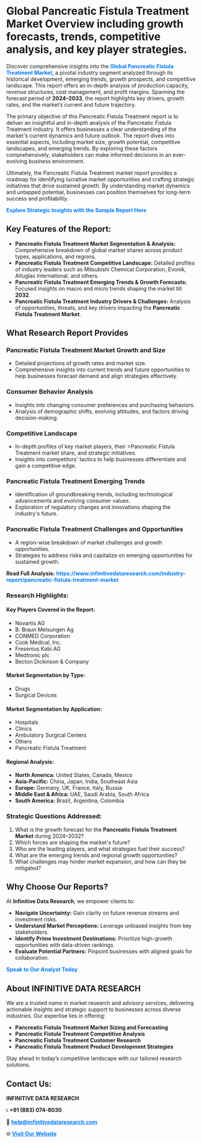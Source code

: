 <h1>Global Pancreatic Fistula Treatment Market Overview including growth forecasts, trends, competitive analysis, and key player strategies.</h1>
<p>
Discover comprehensive insights into the 
<a href="https://www.infinitivedataresearch.com/industry-report/pancreatic-fistula-treatment-market" rel="dofollow" style="color: #007BFF; text-decoration: none;"><strong>Global Pancreatic Fistula Treatment Market</strong></a>, a pivotal industry segment analyzed through its historical development, emerging trends, growth prospects, and competitive landscape. This report offers an in-depth analysis of production capacity, revenue structures, cost management, and profit margins. Spanning the forecast period of <strong>2024–2033</strong>, the report highlights key drivers, growth rates, and the market’s current and future trajectory.
</p>
<p>
The primary objective of this Pancreatic Fistula Treatment report is to deliver an insightful and in-depth analysis of the Pancreatic Fistula Treatment industry. It offers businesses a clear understanding of the market's current dynamics and future outlook. The report dives into essential aspects, including market size, growth potential, competitive landscapes, and emerging trends. By exploring these factors comprehensively, stakeholders can make informed decisions in an ever-evolving business environment.
</p>
<p>
Ultimately, the Pancreatic Fistula Treatment market report provides a roadmap for identifying lucrative market opportunities and crafting strategic initiatives that drive sustained growth. By understanding market dynamics and untapped potential, businesses can position themselves for long-term success and profitability.
</p>
<p>
<a href="https://www.infinitivedataresearch.com/request-sample/reportId=103353" style="color: #007BFF; text-decoration: none;"><strong>Explore Strategic Insights with the Sample Report Here</strong></a>
</p>

<h2>Key Features of the Report:</h2>
<ul>
<li><strong>Pancreatic Fistula Treatment Market Segmentation & Analysis:</strong> Comprehensive breakdown of global market shares across product types, applications, and regions.</li>
<li><strong>Pancreatic Fistula Treatment Competitive Landscape:</strong> Detailed profiles of industry leaders such as Mitsubishi Chemical Corporation, Evonik, Altuglas International, and others.</li>
<li><strong>Pancreatic Fistula Treatment Emerging Trends & Growth Forecasts:</strong> Focused insights on macro and micro trends shaping the market till <strong>2032</strong>.</li>
<li><strong>Pancreatic Fistula Treatment Industry Drivers & Challenges:</strong> Analysis of opportunities, threats, and key drivers impacting the <strong>Pancreatic Fistula Treatment Market</strong>.</li>
</ul>

<h2>What Research Report Provides</h2>
<h3>Pancreatic Fistula Treatment Market Growth and Size</h3>
<ul>
<li>Detailed projections of growth rates and market size.</li>
<li>Comprehensive insights into current trends and future opportunities to help businesses forecast demand and align strategies effectively.</li>
</ul>

<h3>Consumer Behavior Analysis</h3>
<ul>
<li>Insights into changing consumer preferences and purchasing behaviors.</li>
<li>Analysis of demographic shifts, evolving attitudes, and factors driving decision-making.</li>
</ul>

<h3>Competitive Landscape</h3>
<ul>
<li>In-depth profiles of key market players, their >Pancreatic Fistula Treatment market share, and strategic initiatives.</li>
<li>Insights into competitors' tactics to help businesses differentiate and gain a competitive edge.</li>
</ul>

<h3>Pancreatic Fistula Treatment Emerging Trends</h3>
<ul>
<li>Identification of groundbreaking trends, including technological advancements and evolving consumer values.</li>
<li>Exploration of regulatory changes and innovations shaping the industry's future.</li>
</ul>

<h3>Pancreatic Fistula Treatment Challenges and Opportunities</h3>
<ul>
<li>A region-wise breakdown of market challenges and growth opportunities.</li>
<li>Strategies to address risks and capitalize on emerging opportunities for sustained growth.</li>
</ul>
<p><strong>Read Full Analysis:</strong> <a href="https://www.infinitivedataresearch.com/industry-report/pancreatic-fistula-treatment-market" rel="dofollow" style="color: #007BFF; text-decoration: none;"><strong>https://www.infinitivedataresearch.com/industry-report/pancreatic-fistula-treatment-market</strong></a></p>
<h3>Research Highlights:</h3>
<h4>Key Players Covered in the Report:</h4>
<ul><li>Novartis AG</li><li>B. Braun Melsungen Ag</li><li>CONMED Corporation</li><li>Cook Medical, Inc.</li><li>Fresenius Kabi AG</li><li>Medtronic plc</li><li>Becton Dickinson &amp; Company</li></ul>
<h4>Market Segmentation by Type:</h4>
<ul><li>Drugs</li><li>Surgical Devices</li></ul>
<h4>Market Segmentation by Application:</h4>
<ul><li>Hospitals</li><li>Clinics</li><li>Ambulatory Surgical Centers</li><li>Others</li><li>Pancreatic Fistula Treatment</li></ul>

<h4>Regional Analysis:</h4>
<ul>
<li><strong>North America:</strong> United States, Canada, Mexico</li>
<li><strong>Asia-Pacific:</strong> China, Japan, India, Southeast Asia</li>
<li><strong>Europe:</strong> Germany, UK, France, Italy, Russia</li>
<li><strong>Middle East & Africa:</strong> UAE, Saudi Arabia, South Africa</li>
<li><strong>South America:</strong> Brazil, Argentina, Colombia</li>
</ul>

<h3>Strategic Questions Addressed:</h3>
<ol>
<li>What is the growth forecast for the <strong>Pancreatic Fistula Treatment Market</strong> during 2024–2032?</li>
<li>Which forces are shaping the market's future?</li>
<li>Who are the leading players, and what strategies fuel their success?</li>
<li>What are the emerging trends and regional growth opportunities?</li>
<li>What challenges may hinder market expansion, and how can they be mitigated?</li>
</ol>

<h2>Why Choose Our Reports?</h2>
<p>At <strong>Infinitive Data Research</strong>, we empower clients to:</p>
<ul>
<li><strong>Navigate Uncertainty:</strong> Gain clarity on future revenue streams and investment risks.</li>
<li><strong>Understand Market Perceptions:</strong> Leverage unbiased insights from key stakeholders.</li>
<li><strong>Identify Prime Investment Destinations:</strong> Prioritize high-growth opportunities with data-driven rankings.</li>
<li><strong>Evaluate Potential Partners:</strong> Pinpoint businesses with aligned goals for collaboration.</li>
</ul>
<p><a href="https://www.infinitivedataresearch.com/industry-report/pancreatic-fistula-treatment-market" rel="dofollow" style="color: #007BFF; text-decoration: none;"><strong>Speak to Our Analyst Today</strong></a></p>

<h2>About INFINITIVE DATA RESEARCH</h2>
<p>We are a trusted name in market research and advisory services, delivering actionable insights and strategic support to businesses across diverse industries. Our expertise lies in offering:</p>
<ul>
<li><strong>Pancreatic Fistula Treatment Market Sizing and Forecasting</strong></li>
<li><strong>Pancreatic Fistula Treatment Competitive Analysis</strong></li>
<li><strong>Pancreatic Fistula Treatment Customer Research</strong></li>
<li><strong>Pancreatic Fistula Treatment Product Development Strategies</strong></li>
</ul>
<p>Stay ahead in today’s competitive landscape with our tailored research solutions.</p>

<h2>Contact Us:</h2>
<p><strong>INFINITIVE DATA RESEARCH</strong></p>
<p>📞 <strong>+91 (883) 074-8030</strong></p>
<p>📧 <strong><a href="mailto:help@infinitivedataresearch.com" style="color: #007BFF;">help@infinitivedataresearch.com</a></strong></p>
<p>🌐 <strong><a href="https://www.infinitivedataresearch.com" rel="dofollow" style="color: #007BFF;">Visit Our Website</a></strong></p>